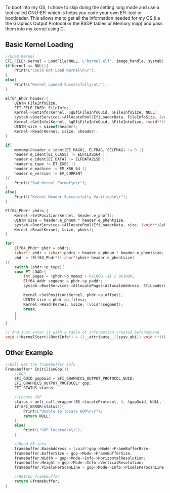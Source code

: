 To boot into my OS, I chose to skip doing the setting long mode and use a tool called GNU-EFI which is helps you code your own EFI-tool or bootloader. This allows me to get all the information needed for my OS (i.e the Graphics Output Protocol or the RSDP tables or Memory map) and pass them into my kernel using C.

## Basic Kernel Loading
```C TI="Get File"
//Load Kernel
EFI_FILE* Kernel = LoadFile(NULL, L"kernel.elf", image_handle, systab);
if(Kernel == NULL){
	Print(L"Could Not Load Kernel\n\r");
}
else{
	Print(L"Kernel Loaded Successfully\n\r");
}
```

```C TI="Read it to a elf object to be entered"
Elf64_Ehdr header;{
	UINTN FileInfoSize;
	EFI_FILE_INFO* FileInfo;
	Kernel->GetInfo(Kernel, &gEfiFileInfoGuid, &FileInfoSize, NULL);
	systab->BootServices->AllocatePool(EfiLoaderData, FileInfoSize, (void**)&FileInfo);
	Kernel->GetInfo(Kernel, &gEfiFileInfoGuid, &FileInfoSize, (void**)&FileInfo);
	UINTN size = sizeof(header);
	Kernel->Read(Kernel, &size, &header);
}

if(
	memcmp(&header.e_ident[EI_MAG0], ELFMAG, SELFMAG) != 0 ||
	header.e_ident[EI_CLASS] != ELFCLASS64 ||
	header.e_ident[EI_DATA] != ELFDATA2LSB ||
	header.e_type != ET_EXEC ||
	header.e_machine != EM_X86_64 ||
	header.e_version != EV_CURRENT
){
	Print(L"Bad Kernel Format\n\r");
}
else{
	Print(L"Kernel Header Successfully Varified\n\r");
}

Elf64_Phdr* phdrs;{
	Kernel->SetPosition(Kernel, header.e_phoff);
	UINTN size = header.e_phnum * header.e_phentsize;
	systab->BootServices->AllocatePool(EfiLoaderData, size, (void**)&phdrs);
	Kernel->Read(Kernel, &size, phdrs);
}

for(
	Elf64_Phdr* phdr = phdrs;
	(char*) phdr < (char*)phdrs + header.e_phnum * header.e_phentsize;
	phdr = (Elf64_Phdr*)((char*)phdr+ header.e_phentsize)
){
	switch (phdr->p_type){
	case PT_LOAD:{
		int pages = (phdr->p_memsz + 0x1000 -1) / 0x1000;
		Elf64_Addr segment = phdr->p_paddr;
		systab->BootServices->AllocatePages(AllocateAddress, EfiLoaderData, pages, &segment);

		Kernel->SetPosition(Kernel, phdr->p_offset);
		UINTN size = phdr->p_filesz;
		Kernel->Read(Kernel, &size, (void*)segment);
		break;
	}
	}
}

// And just enter it with a table of information created beforeyhand
void (*KernelStart)(BootInfo*) = ((__attribute__((sysv_abi)) void (*)(BootInfo*) ) header.e_entry);
```

## Other Example
```C TI="GOP Gathering"
//Will Get the framebuffer info
Framebuffer* InitiliseGop(){
	//GOP
	EFI_GUID gopGuid = EFI_GRAPHICS_OUTPUT_PROTOCOL_GUID;
	EFI_GRAPHICS_OUTPUT_PROTOCOL* gop;
	EFI_STATUS status;

	//Locate GOP
	status = uefi_call_wrapper(BS->LocateProtocol, 3, &gopGuid, NULL, (void**)&gop);
	if(EFI_ERROR(status)){
		Print(L"Unable to locate GOP\n\r");
		return NULL;
	}
	else{
		Print(L"GOP located\n\r");
	}

	//Read FB info
	framebuffer.BaseAddress = (void*)gop->Mode->FrameBufferBase;
	framebuffer.BufferSize = gop->Mode->FrameBufferSize;
	framebuffer.Width = gop->Mode->Info->HorizontalResolution;
	framebuffer.Height = gop->Mode->Info->VerticalResolution;
	framebuffer.PixelsPerScanLine = gop->Mode->Info->PixelsPerScanLine;

	//Retrun framebuffer
	return &framebuffer;
}
```

